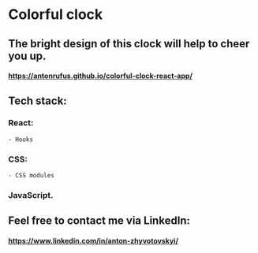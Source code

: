# Colorful clock

## The bright design of this clock will help to cheer you up.

#### https://antonrufus.github.io/colorful-clock-react-app/

## Tech stack:

### React:

    - Hooks

### CSS:

    - CSS modules

### JavaScript.

## Feel free to contact me via LinkedIn:

#### https://www.linkedin.com/in/anton-zhyvotovskyi/
